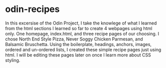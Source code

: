 # odin-recipes

In this excersise of the Odin Project, I take the knowlege of what I learned from the html sections I learned so far to create 4 webpages using html only. One homepage, index.html, and three recipe pages of our choosing. I chose North End Style Pizza, Never Soggy Chicken Parmesan, and Balsamic Bruschetta. Using the boilerplate, headings, anchors, images, ordered and un-ordered lists, I created these simple recipe pages just using html. I will be editing these pages later on once I learn more about CSS styling. 